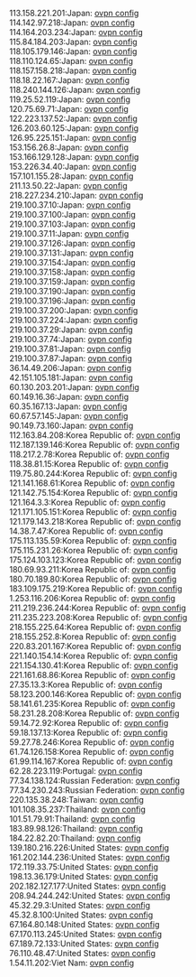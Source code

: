 113.158.221.201:Japan: [ovpn config](vpn/113_158_221_201.ovpn)  
114.142.97.218:Japan: [ovpn config](vpn/114_142_97_218.ovpn)  
114.164.203.234:Japan: [ovpn config](vpn/114_164_203_234.ovpn)  
115.84.184.203:Japan: [ovpn config](vpn/115_84_184_203.ovpn)  
118.105.179.146:Japan: [ovpn config](vpn/118_105_179_146.ovpn)  
118.110.124.65:Japan: [ovpn config](vpn/118_110_124_65.ovpn)  
118.157.158.218:Japan: [ovpn config](vpn/118_157_158_218.ovpn)  
118.18.22.167:Japan: [ovpn config](vpn/118_18_22_167.ovpn)  
118.240.144.126:Japan: [ovpn config](vpn/118_240_144_126.ovpn)  
119.25.52.119:Japan: [ovpn config](vpn/119_25_52_119.ovpn)  
120.75.69.71:Japan: [ovpn config](vpn/120_75_69_71.ovpn)  
122.223.137.52:Japan: [ovpn config](vpn/122_223_137_52.ovpn)  
126.203.60.125:Japan: [ovpn config](vpn/126_203_60_125.ovpn)  
126.95.225.151:Japan: [ovpn config](vpn/126_95_225_151.ovpn)  
153.156.26.8:Japan: [ovpn config](vpn/153_156_26_8.ovpn)  
153.166.129.128:Japan: [ovpn config](vpn/153_166_129_128.ovpn)  
153.226.34.40:Japan: [ovpn config](vpn/153_226_34_40.ovpn)  
157.101.155.28:Japan: [ovpn config](vpn/157_101_155_28.ovpn)  
211.13.50.22:Japan: [ovpn config](vpn/211_13_50_22.ovpn)  
218.227.234.210:Japan: [ovpn config](vpn/218_227_234_210.ovpn)  
219.100.37.10:Japan: [ovpn config](vpn/219_100_37_10.ovpn)  
219.100.37.100:Japan: [ovpn config](vpn/219_100_37_100.ovpn)  
219.100.37.103:Japan: [ovpn config](vpn/219_100_37_103.ovpn)  
219.100.37.11:Japan: [ovpn config](vpn/219_100_37_11.ovpn)  
219.100.37.126:Japan: [ovpn config](vpn/219_100_37_126.ovpn)  
219.100.37.131:Japan: [ovpn config](vpn/219_100_37_131.ovpn)  
219.100.37.154:Japan: [ovpn config](vpn/219_100_37_154.ovpn)  
219.100.37.158:Japan: [ovpn config](vpn/219_100_37_158.ovpn)  
219.100.37.159:Japan: [ovpn config](vpn/219_100_37_159.ovpn)  
219.100.37.190:Japan: [ovpn config](vpn/219_100_37_190.ovpn)  
219.100.37.196:Japan: [ovpn config](vpn/219_100_37_196.ovpn)  
219.100.37.200:Japan: [ovpn config](vpn/219_100_37_200.ovpn)  
219.100.37.224:Japan: [ovpn config](vpn/219_100_37_224.ovpn)  
219.100.37.29:Japan: [ovpn config](vpn/219_100_37_29.ovpn)  
219.100.37.74:Japan: [ovpn config](vpn/219_100_37_74.ovpn)  
219.100.37.81:Japan: [ovpn config](vpn/219_100_37_81.ovpn)  
219.100.37.87:Japan: [ovpn config](vpn/219_100_37_87.ovpn)  
36.14.49.206:Japan: [ovpn config](vpn/36_14_49_206.ovpn)  
42.151.105.181:Japan: [ovpn config](vpn/42_151_105_181.ovpn)  
60.130.203.201:Japan: [ovpn config](vpn/60_130_203_201.ovpn)  
60.149.16.36:Japan: [ovpn config](vpn/60_149_16_36.ovpn)  
60.35.167.13:Japan: [ovpn config](vpn/60_35_167_13.ovpn)  
60.67.57.145:Japan: [ovpn config](vpn/60_67_57_145.ovpn)  
90.149.73.160:Japan: [ovpn config](vpn/90_149_73_160.ovpn)  
112.163.84.208:Korea Republic of: [ovpn config](vpn/112_163_84_208.ovpn)  
112.187.139.146:Korea Republic of: [ovpn config](vpn/112_187_139_146.ovpn)  
118.217.2.78:Korea Republic of: [ovpn config](vpn/118_217_2_78.ovpn)  
118.38.81.15:Korea Republic of: [ovpn config](vpn/118_38_81_15.ovpn)  
119.75.80.244:Korea Republic of: [ovpn config](vpn/119_75_80_244.ovpn)  
121.141.168.61:Korea Republic of: [ovpn config](vpn/121_141_168_61.ovpn)  
121.142.75.154:Korea Republic of: [ovpn config](vpn/121_142_75_154.ovpn)  
121.164.3.3:Korea Republic of: [ovpn config](vpn/121_164_3_3.ovpn)  
121.171.105.151:Korea Republic of: [ovpn config](vpn/121_171_105_151.ovpn)  
121.179.143.218:Korea Republic of: [ovpn config](vpn/121_179_143_218.ovpn)  
14.38.7.47:Korea Republic of: [ovpn config](vpn/14_38_7_47.ovpn)  
175.113.135.59:Korea Republic of: [ovpn config](vpn/175_113_135_59.ovpn)  
175.115.231.26:Korea Republic of: [ovpn config](vpn/175_115_231_26.ovpn)  
175.124.103.123:Korea Republic of: [ovpn config](vpn/175_124_103_123.ovpn)  
180.69.93.211:Korea Republic of: [ovpn config](vpn/180_69_93_211.ovpn)  
180.70.189.80:Korea Republic of: [ovpn config](vpn/180_70_189_80.ovpn)  
183.109.175.219:Korea Republic of: [ovpn config](vpn/183_109_175_219.ovpn)  
1.253.116.206:Korea Republic of: [ovpn config](vpn/1_253_116_206.ovpn)  
211.219.236.244:Korea Republic of: [ovpn config](vpn/211_219_236_244.ovpn)  
211.235.223.208:Korea Republic of: [ovpn config](vpn/211_235_223_208.ovpn)  
218.155.225.64:Korea Republic of: [ovpn config](vpn/218_155_225_64.ovpn)  
218.155.252.8:Korea Republic of: [ovpn config](vpn/218_155_252_8.ovpn)  
220.83.201.167:Korea Republic of: [ovpn config](vpn/220_83_201_167.ovpn)  
221.140.154.14:Korea Republic of: [ovpn config](vpn/221_140_154_14.ovpn)  
221.154.130.41:Korea Republic of: [ovpn config](vpn/221_154_130_41.ovpn)  
221.161.68.86:Korea Republic of: [ovpn config](vpn/221_161_68_86.ovpn)  
27.35.13.3:Korea Republic of: [ovpn config](vpn/27_35_13_3.ovpn)  
58.123.200.146:Korea Republic of: [ovpn config](vpn/58_123_200_146.ovpn)  
58.141.61.235:Korea Republic of: [ovpn config](vpn/58_141_61_235.ovpn)  
58.231.28.208:Korea Republic of: [ovpn config](vpn/58_231_28_208.ovpn)  
59.14.72.92:Korea Republic of: [ovpn config](vpn/59_14_72_92.ovpn)  
59.18.137.13:Korea Republic of: [ovpn config](vpn/59_18_137_13.ovpn)  
59.27.78.246:Korea Republic of: [ovpn config](vpn/59_27_78_246.ovpn)  
61.74.126.158:Korea Republic of: [ovpn config](vpn/61_74_126_158.ovpn)  
61.99.114.167:Korea Republic of: [ovpn config](vpn/61_99_114_167.ovpn)  
62.28.223.119:Portugal: [ovpn config](vpn/62_28_223_119.ovpn)  
77.34.138.124:Russian Federation: [ovpn config](vpn/77_34_138_124.ovpn)  
77.34.230.243:Russian Federation: [ovpn config](vpn/77_34_230_243.ovpn)  
220.135.38.248:Taiwan: [ovpn config](vpn/220_135_38_248.ovpn)  
101.108.35.237:Thailand: [ovpn config](vpn/101_108_35_237.ovpn)  
101.51.79.91:Thailand: [ovpn config](vpn/101_51_79_91.ovpn)  
183.89.98.126:Thailand: [ovpn config](vpn/183_89_98_126.ovpn)  
184.22.82.20:Thailand: [ovpn config](vpn/184_22_82_20.ovpn)  
139.180.216.226:United States: [ovpn config](vpn/139_180_216_226.ovpn)  
161.202.144.236:United States: [ovpn config](vpn/161_202_144_236.ovpn)  
172.119.33.75:United States: [ovpn config](vpn/172_119_33_75.ovpn)  
198.13.36.179:United States: [ovpn config](vpn/198_13_36_179.ovpn)  
202.182.127.177:United States: [ovpn config](vpn/202_182_127_177.ovpn)  
208.94.244.242:United States: [ovpn config](vpn/208_94_244_242.ovpn)  
45.32.29.3:United States: [ovpn config](vpn/45_32_29_3.ovpn)  
45.32.8.100:United States: [ovpn config](vpn/45_32_8_100.ovpn)  
67.164.80.148:United States: [ovpn config](vpn/67_164_80_148.ovpn)  
67.170.113.245:United States: [ovpn config](vpn/67_170_113_245.ovpn)  
67.189.72.133:United States: [ovpn config](vpn/67_189_72_133.ovpn)  
76.110.48.47:United States: [ovpn config](vpn/76_110_48_47.ovpn)  
1.54.11.202:Viet Nam: [ovpn config](vpn/1_54_11_202.ovpn)  
